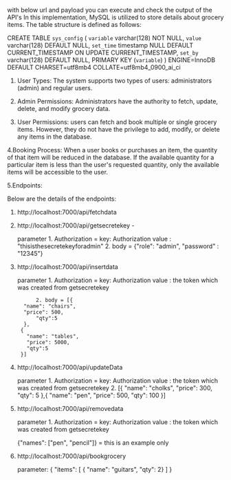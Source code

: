 with below url and payload you can execute and check the output of the API's
In this implementation, MySQL is utilized to store details about grocery items. The table structure is defined as follows: 

CREATE TABLE `sys_config` (
  `variable` varchar(128) NOT NULL,
  `value` varchar(128) DEFAULT NULL,
  `set_time` timestamp NULL DEFAULT CURRENT_TIMESTAMP ON UPDATE CURRENT_TIMESTAMP,
  `set_by` varchar(128) DEFAULT NULL,
  PRIMARY KEY (`variable`)
) ENGINE=InnoDB DEFAULT CHARSET=utf8mb4 COLLATE=utf8mb4_0900_ai_ci


1. User Types:
   The system supports two types of users: administrators (admin) and regular users.

2. Admin Permissions:
   Administrators have the authority to fetch, update, delete, and modify grocery data.

3. User Permissions:
   users can fetch and book multiple or single grocery items. However, they do not have the privilege to add,      	modify, or delete any items in the database.

4.Booking Process:
     When a user books or purchases an item, the quantity of that item will be reduced in the database. If the available quantity for a particular item is less than the user's requested quantity, only the available items will be accessible to the user.


5.Endpoints:

Below are the details of the endpoints:

1. http://localhost:7000/api/fetchdata

2. http://localhost:7000/api/getsecretekey - 
   
   parameter 1. Authorization =  key: Authorization
		               value : "thisisthesecretekeyforadmin"
             2.  body =  {"role": "admin",
        		"password" : "12345"}


3. http://localhost:7000/api/insertdata
  
   parameter 1. Authorization =  key: Authorization
		               value : the token which was created from getsecretekey

             2. body = [{
   		 "name": "chairs",
		 "price": 500,
	         "qty":5
		 },
		{
		  "name": "tables",
		  "price": 5000,
		  "qty":5
		}]


4. http://localhost:7000/api/updateData
	
    parameter 1. Authorization =  key: Authorization
		               value : the token which was created from getsecretekey
              2.
 		[{
		    "name": "cholks",
		    "price": 300,
		    "qty": 5
		 },{
		    "name": "pen",
		    "price": 500,
		    "qty": 100
		}]


5. http://localhost:7000/api/removedata
   
   parameter 1. Authorization =  key: Authorization
		               value : the token which was created from getsecretekey

	{"names": ["pen", "pencil"]} = this is an example only


6. http://localhost:7000/api/bookgrocery
 
   parameter:  {
     "items": [
      { "name": "guitars", "qty": 2}
      ]
    }

